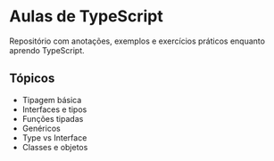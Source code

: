 # Aulas de TypeScript

Repositório com anotações, exemplos e exercícios práticos enquanto aprendo TypeScript.

## Tópicos

- Tipagem básica
- Interfaces e tipos
- Funções tipadas
- Genéricos
- Type vs Interface
- Classes e objetos
